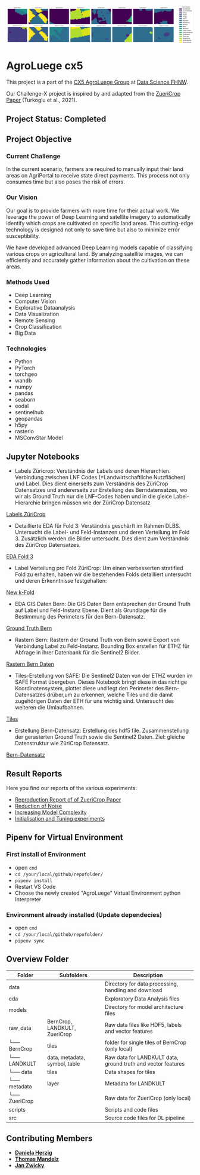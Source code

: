 ![Field Crops Classification](/_assets/banner_logo.png)

# AgroLuege cx5

This project is a part of the [CX5 AgroLuege Group](https://gitlab.fhnw.ch/thomas.mandelz/AgroLuege) at [Data Science FHNW](https://www.fhnw.ch/en/degree-programmes/engineering/bsc-data-science).

Our Challenge-X project is inspired by and adapted from the [ZueriCrop Paper](https://arxiv.org/abs/2102.08820) (Turkoglu et al., 2021).

## Project Status: Completed

## Project Objective

### Current Challenge

In the current scenario, farmers are required to manually input their land areas on AgriPortal to receive state direct payments. This process not only consumes time but also poses the risk of errors.

### Our Vision

Our goal is to provide farmers with more time for their actual work. We leverage the power of Deep Learning and satellite imagery to automatically identify which crops are cultivated on specific land areas. This cutting-edge technology is designed not only to save time but also to minimize error susceptibility.

We have developed advanced Deep Learning models capable of classifying various crops on agricultural land. By analyzing satellite images, we can efficiently and accurately gather information about the cultivation on these areas.

### Methods Used

* Deep Learning
* Computer Vision
* Explorative Dataanalysis
* Data Visualization
* Remote Sensing
* Crop Classification
* Big Data

### Technologies

* Python
* PyTorch
* torchgeo
* wandb
* numpy
* pandas
* seaborn
* eodal
* sentinelhub
* geopandas
* h5py
* rasterio
* MSConvStar Model

## Jupyter Notebooks

* Labels Züricrop: Verständnis der Labels und deren Hierarchien. Verbindung zwischen LNF Codes (=Landwirtschaftliche Nutzflächen) und Label. Dies dient einerseits zum Verständnis des ZüriCrop Datensatzes und andererseits zur Erstellung des Berndatensatzes, wo wir als Ground Truth nur die LNF-Codes haben und in die gleice Label-Hierarchie bringen müssen wie der ZüriCrop Datensatz 

[Labels ZüriCrop](https://gitlab.fhnw.ch/thomas.mandelz/AgroLuege/-/blob/main/eda/dataset_testing.ipynb)

* Detaillierte EDA für Fold 3: Verständnis geschärft im Rahmen DLBS. Untersucht die Label- und Feld-Instanzen und deren Verteilung im Fold 3. Zusätzlich werden die Bilder untersucht. Dies dient zum Verständnis des ZüriCrop Datensatzes.

[EDA Fold 3](https://gitlab.fhnw.ch/thomas.mandelz/AgroLuege/-/blob/main/eda/eda_Fold3.ipynb?ref_type=heads)

* Label Verteilung pro Fold ZüriCrop: Um einen verbesserten stratified Fold zu erhalten, haben wir die bestehenden Folds detailliert untersucht und deren Erkenntnisse festgehalten:

[New k-Fold](https://gitlab.fhnw.ch/thomas.mandelz/AgroLuege/-/blob/main/eda/dataset_newkFold.ipynb)

* EDA GIS Daten Bern: Die GIS Daten Bern entsprechen der Ground Truth auf Label und Feld-Instanz Ebene. Dient als Grundlage für die Bestimmung des Perimeters für den Bern-Datensatz.

[Ground Truth Bern](https://gitlab.fhnw.ch/thomas.mandelz/AgroLuege/-/blob/main/eda/EDA_Bern.ipynb)

* Rastern Bern: Rastern der Ground Truth von Bern sowie Export von Verbindung Label zu Feld-Instanz. Bounding Box erstellen für ETHZ für Abfrage in ihrer Datenbank für die Sentinel2 Bilder.

[Rastern Bern Daten](https://gitlab.fhnw.ch/thomas.mandelz/AgroLuege/-/blob/main/data/rasterize_polygons.ipynb?ref_type=heads)

* Tiles-Erstellung von SAFE: Die Sentinel2 Daten von der ETHZ wurden im SAFE Format übergeben. Dieses Notebook bringt diese in das richtige Koordinatensystem, plottet diese und legt den Perimeter des Bern-Datensatzes drüber,um zu erkennen, welche Tiles und die damit zugehörigen Daten der ETH für uns wichtig sind. Untersucht des weiteren die Umlaufbahnen.

[Tiles](https://gitlab.fhnw.ch/thomas.mandelz/AgroLuege/-/blob/main/eda/create_TilesFiles_from_SAFE.ipynb?ref_type=heads)

* Erstellung Bern-Datensatz: Erstellung des hdf5 file. Zusammenstellung der gerasterten Ground Truth sowie die Sentinel2 Daten. Ziel: gleiche Datenstruktur wie ZüriCrop Datensatz.

[Bern-Datensatz](https://gitlab.fhnw.ch/thomas.mandelz/AgroLuege/-/blob/main/data/create_BernCrop.ipynb?ref_type=heads)



## Result Reports

Here you find our reports of the various experiments:
* [Reproduction Report of of ZueriCrop Paper](https://wandb.ai/agroluege/MS-Convstar/reports/Reproduktion-Z-riCrop-ETHZ--Vmlldzo2MjcyNTA1)
* [Reduction of Noise](https://wandb.ai/agroluege/MS-Convstar/reports/Reduktion-der-Sentinel-Bilder--Vmlldzo2NDE2MjQ3)
* [Increasing Model Complexity](https://wandb.ai/agroluege/MS-Convstar/reports/MSConvStar-erg-nzen-mit-9-Layers--Vmlldzo2NDE2MTcy)
* [Initialisation and Tuning experiments](https://wandb.ai/agroluege/MS-Convstar/reports/Normalisierung-und-Lernrate--Vmlldzo2NDE2Mjcz)

## Pipenv for Virtual Environment

### First install of Environment

* open `cmd`
* `cd /your/local/github/repofolder/`
* `pipenv install`
* Restart VS Code
* Choose the newly created "AgroLuege" Virtual Environment python Interpreter

### Environment already installed (Update dependecies)

* open `cmd`
* `cd /your/local/github/repofolder/`
* `pipenv sync`

## Overview Folder

| Folder            | Subfolders                        | Description                             |
|-------------------|----------------------------------|-----------------------------------------|
| data              |                                  | Directory for data processing, handling and download              |
| eda               |                                  | Exploratory Data Analysis files        |
| models            |                                  | Directory for model architecture files   |
| raw_data          | BernCrop, LANDKULT, ZueriCrop    | Raw data files like HDF5, labels and vector features                        |
|   └── BernCrop    | tiles                            | folder for single tiles of BernCrop (only local)          |
|   └── LANDKULT    | data, metadata, symbol, table    | Raw data for LANDKULT data, ground truth and vector features          |
|       └── data    | tiles                            | Data shapes for tiles         |
|       └── metadata| layer                            | Metadata for LANDKULT          |
|   └── ZueriCrop   |                                  |Raw data for ZueriCrop (only local)     |
| scripts           |                                  | Scripts and code files                 |
| src               |                                  | Source code files for DL pipeline            |



## Contributing Members

* **[Daniela Herzig](https://gitlab.fhnw.ch/daniela.herzig)**
* **[Thomas Mandelz](https://github.com/tmandelz)**
* **[Jan Zwicky](https://github.com/swiggy123)**
